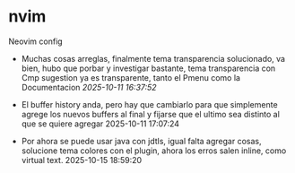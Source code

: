 # nvim
Neovim config

- Muchas cosas arreglas, finalmente tema transparencia solucionado, va bien, hubo que porbar y investigar bastante, tema transparencia con Cmp sugestion ya es transparente, tanto el Pmenu como la Documentacion *2025-10-11 16:37:52*
- El buffer history anda, pero hay que cambiarlo para que simplemente agrege los nuevos buffers al final y fijarse que el ultimo sea distinto al que se quiere agregar 2025-10-11 17:07:24

- Por ahora se puede usar java con jdtls, igual falta agregar cosas, solucione tema colores con el plugin, ahora los erros salen inline, como virtual text. 2025-10-15 18:59:20
